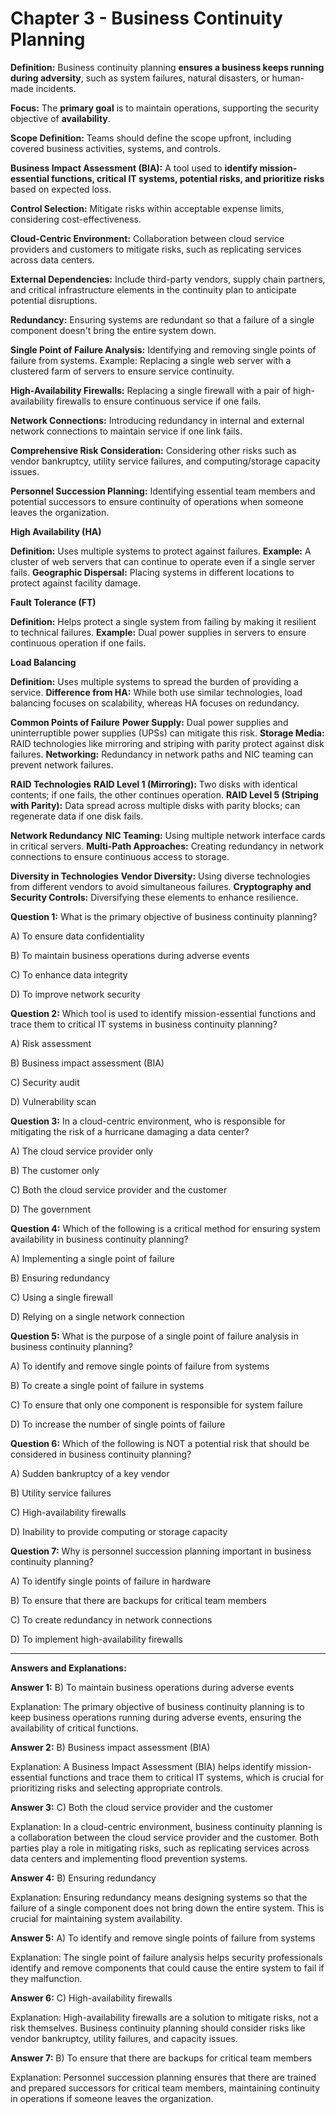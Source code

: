# Chapter 3 - Business Continuity Planning

**Definition:** Business continuity planning **ensures a business keeps running during adversity**, such as system failures, natural disasters, or human-made incidents.

**Focus:** The **primary goal** is to maintain operations, supporting the security objective of **availability**.

**Scope Definition:** Teams should define the scope upfront, including covered business activities, systems, and controls.

**Business Impact Assessment (BIA):** A tool used to **identify mission-essential functions, critical IT systems, potential risks, and prioritize risks** based on expected loss.

**Control Selection:** Mitigate risks within acceptable expense limits, considering cost-effectiveness.

**Cloud-Centric Environment:** Collaboration between cloud service providers and customers to mitigate risks, such as replicating services across data centers.

**External Dependencies:** Include third-party vendors, supply chain partners, and critical infrastructure elements in the continuity plan to anticipate potential disruptions.

**Redundancy:** Ensuring systems are redundant so that a failure of a single component doesn't bring the entire system down.

**Single Point of Failure Analysis:** Identifying and removing single points of failure from systems.
Example: Replacing a single web server with a clustered farm of servers to ensure service continuity.

**High-Availability Firewalls:** Replacing a single firewall with a pair of high-availability firewalls to ensure continuous service if one fails.

**Network Connections:** Introducing redundancy in internal and external network connections to maintain service if one link fails.

**Comprehensive Risk Consideration:** Considering other risks such as vendor bankruptcy, utility service failures, and computing/storage capacity issues.

**Personnel Succession Planning:** Identifying essential team members and potential successors to ensure continuity of operations when someone leaves the organization.

**High Availability (HA)**

**Definition:** Uses multiple systems to protect against failures.
**Example:** A cluster of web servers that can continue to operate even if a single server fails.
**Geographic Dispersal:** Placing systems in different locations to protect against facility damage.

**Fault Tolerance (FT)**

**Definition:** Helps protect a single system from failing by making it resilient to technical failures.
**Example:** Dual power supplies in servers to ensure continuous operation if one fails.

**Load Balancing**

**Definition:** Uses multiple systems to spread the burden of providing a service.
**Difference from HA:** While both use similar technologies, load balancing focuses on scalability, whereas HA focuses on redundancy.

**Common Points of Failure**
**Power Supply:** Dual power supplies and uninterruptible power supplies (UPSs) can mitigate this risk.
**Storage Media:** RAID technologies like mirroring and striping with parity protect against disk failures.
**Networking:** Redundancy in network paths and NIC teaming can prevent network failures.

**RAID Technologies**
**RAID Level 1 (Mirroring):** Two disks with identical contents; if one fails, the other continues operation.
**RAID Level 5 (Striping with Parity):** Data spread across multiple disks with parity blocks; can regenerate data if one disk fails.

**Network Redundancy**
**NIC Teaming:** Using multiple network interface cards in critical servers.
**Multi-Path Approaches:** Creating redundancy in network connections to ensure continuous access to storage.

**Diversity in Technologies**
**Vendor Diversity:** Using diverse technologies from different vendors to avoid simultaneous failures.
**Cryptography and Security Controls:** Diversifying these elements to enhance resilience.

**Question 1:** What is the primary objective of business continuity planning?

A) To ensure data confidentiality

B) To maintain business operations during adverse events

C) To enhance data integrity

D) To improve network security

**Question 2:** Which tool is used to identify mission-essential functions and trace them to critical IT systems in business continuity planning?

A) Risk assessment

B) Business impact assessment (BIA)

C) Security audit

D) Vulnerability scan

**Question 3:** In a cloud-centric environment, who is responsible for mitigating the risk of a hurricane damaging a data center?

A) The cloud service provider only

B) The customer only

C) Both the cloud service provider and the customer

D) The government

**Question 4:** Which of the following is a critical method for ensuring system availability in business continuity planning?

A) Implementing a single point of failure

B) Ensuring redundancy

C) Using a single firewall

D) Relying on a single network connection


**Question 5:** What is the purpose of a single point of failure analysis in business continuity planning?

A) To identify and remove single points of failure from systems

B) To create a single point of failure in systems

C) To ensure that only one component is responsible for system failure

D) To increase the number of single points of failure

**Question 6:** Which of the following is NOT a potential risk that should be considered in business continuity planning?

A) Sudden bankruptcy of a key vendor

B) Utility service failures

C) High-availability firewalls

D) Inability to provide computing or storage capacity

**Question 7:** Why is personnel succession planning important in business continuity planning?

A) To identify single points of failure in hardware

B) To ensure that there are backups for critical team members

C) To create redundancy in network connections

D) To implement high-availability firewalls

------------------------------
**Answers and Explanations:**

**Answer 1:** B) To maintain business operations during adverse events

Explanation: The primary objective of business continuity planning is to keep business operations running during adverse events, ensuring the availability of critical functions.

**Answer 2:** B) Business impact assessment (BIA)

Explanation: A Business Impact Assessment (BIA) helps identify mission-essential functions and trace them to critical IT systems, which is crucial for prioritizing risks and selecting appropriate controls.

**Answer 3:** C) Both the cloud service provider and the customer

Explanation: In a cloud-centric environment, business continuity planning is a collaboration between the cloud service provider and the customer. Both parties play a role in mitigating risks, such as replicating services across data centers and implementing flood prevention systems.

**Answer 4:** B) Ensuring redundancy

Explanation: Ensuring redundancy means designing systems so that the failure of a single component does not bring down the entire system. This is crucial for maintaining system availability.

**Answer 5:** A) To identify and remove single points of failure from systems

Explanation: The single point of failure analysis helps security professionals identify and remove components that could cause the entire system to fail if they malfunction.

**Answer 6:** C) High-availability firewalls

Explanation: High-availability firewalls are a solution to mitigate risks, not a risk themselves. Business continuity planning should consider risks like vendor bankruptcy, utility failures, and capacity issues.

**Answer 7:** B) To ensure that there are backups for critical team members

Explanation: Personnel succession planning ensures that there are trained and prepared successors for critical team members, maintaining continuity in operations if someone leaves the organization.


